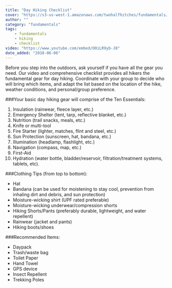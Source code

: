 ```yaml
---
title: "Day Hiking Checklist"
cover: "https://s3-us-west-1.amazonaws.com/twohalfhitches/fundamentals/day-hiking/day-hiking.jpg"
author: ""
category: "fundamentals"
tags:
    - fundamentals
    - hiking
    - checklist
video: "https://www.youtube.com/embed/O0iLR9yb-J8"
date_added: "2018-06-06"
---
```


Before you step into the outdoors, ask yourself if you have all the gear you need. Our video and comprehensive checklist provides all hikers the fundamental gear for day hiking. Coordinate with your group to decide who will bring which items, and adapt the list based on the location of the hike, weather conditions, and personal/group preference.

###Your basic day hiking gear will comprise of the Ten Essentials:

1.  Insulation (rainwear, fleece layer, etc.)
2.  Emergency Shelter (tent, tarp, reflective blanket, etc.)
3.  Nutrition (trail snacks, meals, etc.)
4.  Knife or multi-tool
5.  Fire Starter (lighter, matches, flint and steel, etc.)
6.  Sun Protection (sunscreen, hat, bandana, etc.)
7.  Illumination (headlamp, flashlight, etc.)
8.  Navigation (compass, map, etc.)
9.  First-Aid
10. Hydration (water bottle, bladder/reservoir, filtration/treatment systems, tablets, etc).

###Clothing Tips (from top to bottom):

- Hat
- Bandana (can be used for moistening to stay cool, prevention from inhaling dirt and debris, and sun protection)
- Moisture-wicking shirt (UPF rated preferable)
- Moisture-wicking underwear/compression shorts
- Hiking Shorts/Pants (preferably durable, lightweight, and water repellent)
- Rainwear (jacket and pants)
- Hiking boots/shoes

###Recommended Items:

- Daypack
- Trash/waste bag
- Toilet Paper
- Hand Towel
- GPS device
- Insect Repellent
- Trekking Poles
